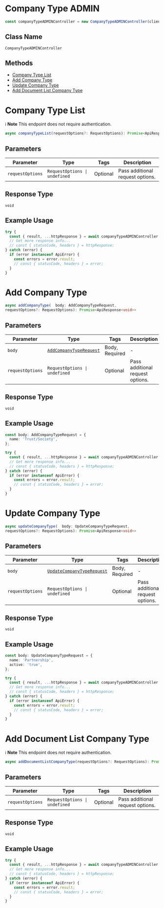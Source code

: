 # Company Type ADMIN

```ts
const companyTypeADMINController = new CompanyTypeADMINController(client);
```

## Class Name

`CompanyTypeADMINController`

## Methods

* [Company Type List](../../doc/controllers/company-type-admin.md#company-type-list)
* [Add Company Type](../../doc/controllers/company-type-admin.md#add-company-type)
* [Update Company Type](../../doc/controllers/company-type-admin.md#update-company-type)
* [Add Document List Company Type](../../doc/controllers/company-type-admin.md#add-document-list-company-type)


# Company Type List

:information_source: **Note** This endpoint does not require authentication.

```ts
async companyTypeList(requestOptions?: RequestOptions): Promise<ApiResponse<void>>
```

## Parameters

| Parameter | Type | Tags | Description |
|  --- | --- | --- | --- |
| `requestOptions` | `RequestOptions \| undefined` | Optional | Pass additional request options. |

## Response Type

`void`

## Example Usage

```ts
try {
  const { result, ...httpResponse } = await companyTypeADMINController.companyTypeList();
  // Get more response info...
  // const { statusCode, headers } = httpResponse;
} catch (error) {
  if (error instanceof ApiError) {
    const errors = error.result;
    // const { statusCode, headers } = error;
  }
}
```


# Add Company Type

```ts
async addCompanyType(  body: AddCompanyTypeRequest,
requestOptions?: RequestOptions): Promise<ApiResponse<void>>
```

## Parameters

| Parameter | Type | Tags | Description |
|  --- | --- | --- | --- |
| `body` | [`AddCompanyTypeRequest`](../../doc/models/add-company-type-request.md) | Body, Required | - |
| `requestOptions` | `RequestOptions \| undefined` | Optional | Pass additional request options. |

## Response Type

`void`

## Example Usage

```ts
const body: AddCompanyTypeRequest = {
  name: 'Trust/Society',
};

try {
  const { result, ...httpResponse } = await companyTypeADMINController.addCompanyType(body);
  // Get more response info...
  // const { statusCode, headers } = httpResponse;
} catch (error) {
  if (error instanceof ApiError) {
    const errors = error.result;
    // const { statusCode, headers } = error;
  }
}
```


# Update Company Type

```ts
async updateCompanyType(  body: UpdateCompanyTypeRequest,
requestOptions?: RequestOptions): Promise<ApiResponse<void>>
```

## Parameters

| Parameter | Type | Tags | Description |
|  --- | --- | --- | --- |
| `body` | [`UpdateCompanyTypeRequest`](../../doc/models/update-company-type-request.md) | Body, Required | - |
| `requestOptions` | `RequestOptions \| undefined` | Optional | Pass additional request options. |

## Response Type

`void`

## Example Usage

```ts
const body: UpdateCompanyTypeRequest = {
  name: 'Partnership',
  active: 'true',
};

try {
  const { result, ...httpResponse } = await companyTypeADMINController.updateCompanyType(body);
  // Get more response info...
  // const { statusCode, headers } = httpResponse;
} catch (error) {
  if (error instanceof ApiError) {
    const errors = error.result;
    // const { statusCode, headers } = error;
  }
}
```


# Add Document List Company Type

:information_source: **Note** This endpoint does not require authentication.

```ts
async addDocumentListCompanyType(requestOptions?: RequestOptions): Promise<ApiResponse<void>>
```

## Parameters

| Parameter | Type | Tags | Description |
|  --- | --- | --- | --- |
| `requestOptions` | `RequestOptions \| undefined` | Optional | Pass additional request options. |

## Response Type

`void`

## Example Usage

```ts
try {
  const { result, ...httpResponse } = await companyTypeADMINController.addDocumentListCompanyType();
  // Get more response info...
  // const { statusCode, headers } = httpResponse;
} catch (error) {
  if (error instanceof ApiError) {
    const errors = error.result;
    // const { statusCode, headers } = error;
  }
}
```

